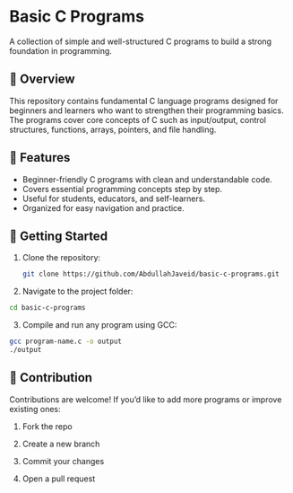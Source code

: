 # Basic C Programs

A collection of simple and well-structured C programs to build a strong foundation in programming.

## 📌 Overview
This repository contains fundamental C language programs designed for beginners and learners who want to strengthen their programming basics.  
The programs cover core concepts of C such as input/output, control structures, functions, arrays, pointers, and file handling.

## 🔹 Features
- Beginner-friendly C programs with clean and understandable code.  
- Covers essential programming concepts step by step.  
- Useful for students, educators, and self-learners.  
- Organized for easy navigation and practice.  

## 🚀 Getting Started
1. Clone the repository:
   ```bash
   git clone https://github.com/AbdullahJaveid/basic-c-programs.git
    ```

2. Navigate to the project folder:

```bash
cd basic-c-programs
```

3. Compile and run any program using GCC:

```bash
gcc program-name.c -o output
./output
```

## 🤝 Contribution

Contributions are welcome! If you’d like to add more programs or improve existing ones:

1. Fork the repo

2. Create a new branch

3. Commit your changes

4. Open a pull request